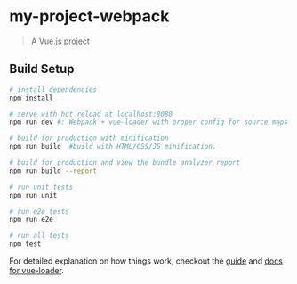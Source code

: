 # my-project-webpack

> A Vue.js project

## Build Setup

``` bash
# install dependencies
npm install

# serve with hot reload at localhost:8080
npm run dev #: Webpack + vue-loader with proper config for source maps & hot-reload.

# build for production with minification
npm run build  #build with HTML/CSS/JS minification.

# build for production and view the bundle analyzer report
npm run build --report

# run unit tests
npm run unit

# run e2e tests
npm run e2e

# run all tests
npm test
```

For detailed explanation on how things work, checkout the [guide](http://vuejs-templates.github.io/webpack/) and [docs for vue-loader](http://vuejs.github.io/vue-loader).
